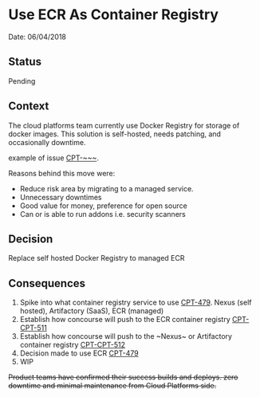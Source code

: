 # Use ECR As Container Registry

Date: 06/04/2018

## Status

Pending

## Context

The cloud platforms team currently use Docker Registry for storage of docker images. This solution is self-hosted, needs patching, and occasionally downtime. 

example of issue [CPT-~~~](https://dsdmoj.atlassian.net/browse/CPT-~~~).


Reasons behind this move were:

* Reduce risk area by migrating to a managed service.
* Unnecessary downtimes
* Good value for money, preference for open source
* Can or is able to run addons i.e. security scanners

## Decision

Replace self hosted Docker Registry to managed ECR

## Consequences

1. Spike into what container registry service to use [CPT-479](https://dsdmoj.atlassian.net/browse/CPT-479). Nexus (self hosted), Artifactory (SaaS), ECR (managed)
2. Establish how concourse will push to the ECR container registry [CPT-CPT-511](https://dsdmoj.atlassian.net/browse/CPT-CPT-511)
3. Establish how concourse will push to the ~Nexus~ or Artifactory container registry [CPT-CPT-512](https://dsdmoj.atlassian.net/browse/CPT-CPT-512)
4. Decision made to use ECR [CPT-479](https://dsdmoj.atlassian.net/browse/CPT-479)
5. WIP 


~~Product teams have confirmed their success builds and deploys. zero downtime and minimal maintenance from Cloud Platforms side.~~